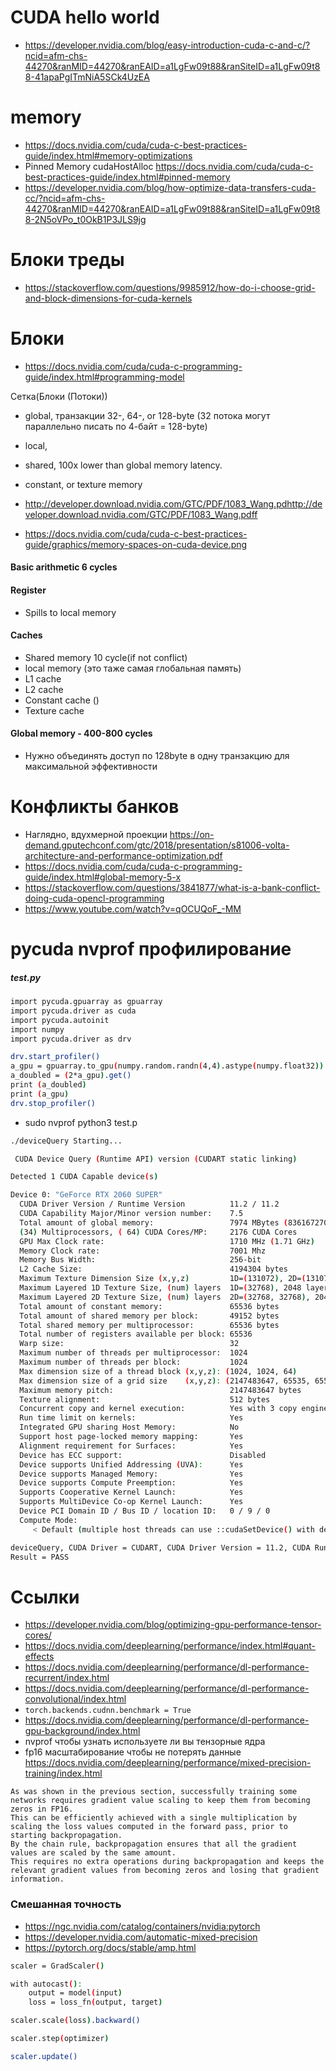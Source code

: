 # CUDA hello world

- https://developer.nvidia.com/blog/easy-introduction-cuda-c-and-c/?ncid=afm-chs-44270&ranMID=44270&ranEAID=a1LgFw09t88&ranSiteID=a1LgFw09t88-41apaPgITmNiA5SCk4UzEA

# memory

- https://docs.nvidia.com/cuda/cuda-c-best-practices-guide/index.html#memory-optimizations
- Pinned Memory cudaHostAlloc https://docs.nvidia.com/cuda/cuda-c-best-practices-guide/index.html#pinned-memory
- https://developer.nvidia.com/blog/how-optimize-data-transfers-cuda-cc/?ncid=afm-chs-44270&ranMID=44270&ranEAID=a1LgFw09t88&ranSiteID=a1LgFw09t88-2N5oVPo_t0OkB1P3JLS9jg

# Блоки треды

- https://stackoverflow.com/questions/9985912/how-do-i-choose-grid-and-block-dimensions-for-cuda-kernels

# Блоки

- https://docs.nvidia.com/cuda/cuda-c-programming-guide/index.html#programming-model

Сетка(Блоки (Потоки))

- global, транзакции 32-, 64-, or 128-byte (32 потока могут параллельно писать по 4-байт = 128-byte)
- local,
- shared, 100x lower than global memory latency.
- constant, or texture memory

- http://developer.download.nvidia.com/GTC/PDF/1083_Wang.pdhttp://developer.download.nvidia.com/GTC/PDF/1083_Wang.pdff
- https://docs.nvidia.com/cuda/cuda-c-best-practices-guide/graphics/memory-spaces-on-cuda-device.png
#### Basic arithmetic 6 cycles
#### Register
- Spills to local memory
#### Caches
- Shared memory 10 cycle(if not conflict)
- local memory (это таже самая глобальная память)
- L1 cache
- L2 cache
- Constant cache ()
- Texture cache
#### Global memory - 400-800 cycles
- Нужно объединять доступ по 128byte в одну транзакцию для максимальной эффективности

# Конфликты банков

- Наглядно, вдухмерной проекции https://on-demand.gputechconf.com/gtc/2018/presentation/s81006-volta-architecture-and-performance-optimization.pdf
- https://docs.nvidia.com/cuda/cuda-c-programming-guide/index.html#global-memory-5-x
- https://stackoverflow.com/questions/3841877/what-is-a-bank-conflict-doing-cuda-opencl-programming
- https://www.youtube.com/watch?v=qOCUQoF_-MM

# pycuda nvprof профилирование

##### test.py
```bash
import pycuda.gpuarray as gpuarray
import pycuda.driver as cuda
import pycuda.autoinit
import numpy
import pycuda.driver as drv

drv.start_profiler()
a_gpu = gpuarray.to_gpu(numpy.random.randn(4,4).astype(numpy.float32))
a_doubled = (2*a_gpu).get()
print (a_doubled)
print (a_gpu)
drv.stop_profiler()
```

- sudo nvprof python3 test.p


```bash
./deviceQuery Starting...

 CUDA Device Query (Runtime API) version (CUDART static linking)

Detected 1 CUDA Capable device(s)

Device 0: "GeForce RTX 2060 SUPER"
  CUDA Driver Version / Runtime Version          11.2 / 11.2
  CUDA Capability Major/Minor version number:    7.5
  Total amount of global memory:                 7974 MBytes (8361672704 bytes)
  (34) Multiprocessors, ( 64) CUDA Cores/MP:     2176 CUDA Cores
  GPU Max Clock rate:                            1710 MHz (1.71 GHz)
  Memory Clock rate:                             7001 Mhz
  Memory Bus Width:                              256-bit
  L2 Cache Size:                                 4194304 bytes
  Maximum Texture Dimension Size (x,y,z)         1D=(131072), 2D=(131072, 65536), 3D=(16384, 16384, 16384)
  Maximum Layered 1D Texture Size, (num) layers  1D=(32768), 2048 layers
  Maximum Layered 2D Texture Size, (num) layers  2D=(32768, 32768), 2048 layers
  Total amount of constant memory:               65536 bytes
  Total amount of shared memory per block:       49152 bytes
  Total shared memory per multiprocessor:        65536 bytes
  Total number of registers available per block: 65536
  Warp size:                                     32
  Maximum number of threads per multiprocessor:  1024
  Maximum number of threads per block:           1024
  Max dimension size of a thread block (x,y,z): (1024, 1024, 64)
  Max dimension size of a grid size    (x,y,z): (2147483647, 65535, 65535)
  Maximum memory pitch:                          2147483647 bytes
  Texture alignment:                             512 bytes
  Concurrent copy and kernel execution:          Yes with 3 copy engine(s)
  Run time limit on kernels:                     Yes
  Integrated GPU sharing Host Memory:            No
  Support host page-locked memory mapping:       Yes
  Alignment requirement for Surfaces:            Yes
  Device has ECC support:                        Disabled
  Device supports Unified Addressing (UVA):      Yes
  Device supports Managed Memory:                Yes
  Device supports Compute Preemption:            Yes
  Supports Cooperative Kernel Launch:            Yes
  Supports MultiDevice Co-op Kernel Launch:      Yes
  Device PCI Domain ID / Bus ID / location ID:   0 / 9 / 0
  Compute Mode:
     < Default (multiple host threads can use ::cudaSetDevice() with device simultaneously) >

deviceQuery, CUDA Driver = CUDART, CUDA Driver Version = 11.2, CUDA Runtime Version = 11.2, NumDevs = 1
Result = PASS
```


# Ссылки

- https://developer.nvidia.com/blog/optimizing-gpu-performance-tensor-cores/
- https://docs.nvidia.com/deeplearning/performance/index.html#quant-effects
- https://docs.nvidia.com/deeplearning/performance/dl-performance-recurrent/index.html
- https://docs.nvidia.com/deeplearning/performance/dl-performance-convolutional/index.html
- `torch.backends.cudnn.benchmark = True`
- https://docs.nvidia.com/deeplearning/performance/dl-performance-gpu-background/index.html
- nvprof чтобы узнать используете ли вы тензорные ядра
- fp16 масштабирование чтобы не потерять данные https://docs.nvidia.com/deeplearning/performance/mixed-precision-training/index.html

```
As was shown in the previous section, successfully training some networks requires gradient value scaling to keep them from becoming zeros in FP16.
This can be efficiently achieved with a single multiplication by scaling the loss values computed in the forward pass, prior to starting backpropagation.
By the chain rule, backpropagation ensures that all the gradient values are scaled by the same amount.
This requires no extra operations during backpropagation and keeps the relevant gradient values from becoming zeros and losing that gradient information.
```

### Смешанная точность

- https://ngc.nvidia.com/catalog/containers/nvidia:pytorch
- https://developer.nvidia.com/automatic-mixed-precision
- https://pytorch.org/docs/stable/amp.html

```bash
scaler = GradScaler()

with autocast():
    output = model(input)
    loss = loss_fn(output, target)

scaler.scale(loss).backward()

scaler.step(optimizer)

scaler.update()
```
